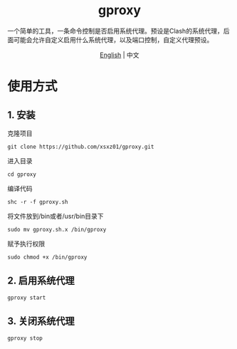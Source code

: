 <h1 align="center">gproxy</h1>
一个简单的工具，一条命令控制是否启用系统代理。预设是Clash的系统代理，后面可能会允许自定义启用什么系统代理，以及端口控制，自定义代理预设。
<p align="center">
<a href="readme-en.md">English</a> | 中文
</p>

# 使用方式

## 1. 安装
克隆项目
```
git clone https://github.com/xsxz01/gproxy.git
```
进入目录
```
cd gproxy
```
编译代码
```
shc -r -f gproxy.sh
```
将文件放到/bin或者/usr/bin目录下
```
sudo mv gproxy.sh.x /bin/gproxy
```
赋予执行权限
```
sudo chmod +x /bin/gproxy
```
## 2. 启用系统代理
```
gproxy start
```

## 3. 关闭系统代理
```
gproxy stop
```